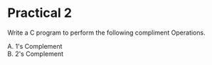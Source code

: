 # Practical 2

Write a C program to perform the following compliment Operations. 

A. 1's Complement  
B. 2's Complement  
